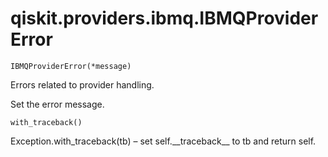 <span id="qiskit-providers-ibmq-ibmqprovidererror" />

# qiskit.providers.ibmq.IBMQProviderError



`IBMQProviderError(*message)`

Errors related to provider handling.

Set the error message.



`with_traceback()`

Exception.with\_traceback(tb) – set self.\_\_traceback\_\_ to tb and return self.
